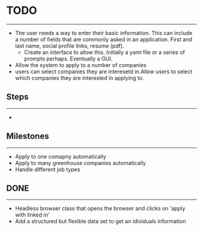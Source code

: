 # TODO
---
* The user needs a way to enter their basic information. This can include a number of fields that are commonly asked in an application. First and last name, social profile links, resume (pdf).
  * Create an interface to allow this. Initially a yaml file or a series of prompts perhaps. Eventually a GUI.
* Allow the system to apply to a number of companies
* users can select companies they are interesetd in.Allow users to select which companies they are interested in applying to.


## Steps
---
*

## Milestones
---
* Apply to one comapny automatically
* Apply to many greenhouse companies automatically
* Handle different job types


## DONE
---
* Headless browser class that opens the browser and clicks on 'apply with linked
in'
* Add a structured but flexible data set to get an idividuals information